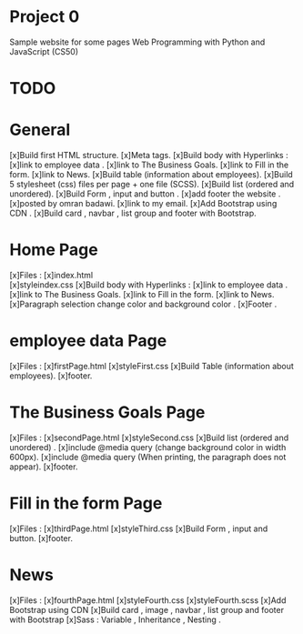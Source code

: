 # Project 0

Sample website for some pages
Web Programming with Python and JavaScript (CS50)

# TODO

# General

[x]Build first HTML structure.
[x]Meta tags.
[x]Build body with Hyperlinks :
	[x]link to employee data .
	[x]link to The Business Goals.
	[x]link to Fill in the form.
	[x]link to News.
[x]Build table (information about employees).
[x]Build 5 stylesheet (css) files per page + one file (SCSS).
[x]Build list (ordered and unordered).
[x]Build Form , input and button .
[x]add footer the website .
	[x]posted by omran badawi.
	[x]link to my email.
[x]Add Bootstrap using CDN <link rel="stylesheet" href="https://stackpath.bootstrapcdn.com/bootstrap/4.4.1/css/bootstrap.min.css"
    integrity="sha384-Vkoo8x4CGsO3+Hhxv8T/Q5PaXtkKtu6ug5TOeNV6gBiFeWPGFN9MuhOf23Q9Ifjh" crossorigin="anonymous">.
[x]Build card , navbar , list group and footer with Bootstrap.

# Home Page

[x]Files :
	[x]index.html  
	[x]styleindex.css
[x]Build body with Hyperlinks :
	[x]link to employee data .
	[x]link to The Business Goals.
	[x]link to Fill in the form.
	[x]link to News.
[x]Paragraph selection change color and background color .
[x]Footer .

# employee data Page 

[x]Files : 
	[x]firstPage.html
	[x]styleFirst.css
[x]Build Table (information about employees).
[x]footer.

# The Business Goals Page

[x]Files : 
	[x]secondPage.html
	[x]styleSecond.css
[x]Build list (ordered and unordered) .
[x]include @media query (change background color in width 600px).
[x]include @media query (When printing, the paragraph does not appear).
[x]footer.

# Fill in the form Page 

[x]Files : 
	[x]thirdPage.html
	[x]styleThird.css
[x]Build Form , input and button.
[x]footer.

# News

[x]Files : 
	[x]fourthPage.html
	[x]styleFourth.css
	[x]styleFourth.scss
[x]Add Bootstrap using CDN <link rel="stylesheet" href="https://stackpath.bootstrapcdn.com/bootstrap/4.4.1/css/bootstrap.min.css"
    integrity="sha384-Vkoo8x4CGsO3+Hhxv8T/Q5PaXtkKtu6ug5TOeNV6gBiFeWPGFN9MuhOf23Q9Ifjh" crossorigin="anonymous">
[x]Build card , image , navbar , list group and footer with Bootstrap
[x]Sass : Variable , Inheritance , Nesting .
	
